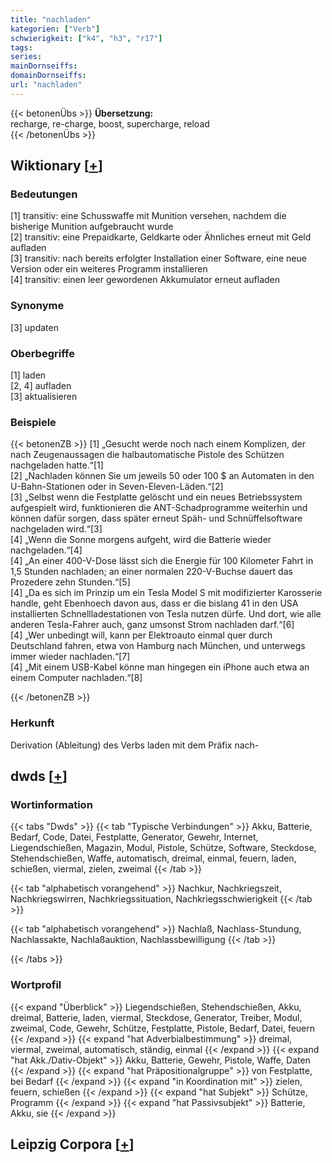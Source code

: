 ```yaml
---
title: "nachladen"
kategorien: ["Verb"]
schwierigkeit: ["k4", "h3", "r17"]
tags:
series:
mainDornseiffs:
domainDornseiffs:
url: "nachladen"
---
```


{{< betonenÜbs >}}
**Übersetzung:**  
recharge, re-charge, boost, supercharge, reload  
{{< /betonenÜbs >}}

## Wiktionary [[+](https://de.wiktionary.org/wiki/nachladen)]

### Bedeutungen
[1] transitiv: eine Schusswaffe mit Munition versehen, nachdem die bisherige Munition aufgebraucht wurde  
[2] transitiv: eine Prepaidkarte, Geldkarte oder Ähnliches erneut mit Geld aufladen  
[3] transitiv: nach bereits erfolgter Installation einer Software, eine neue Version oder ein weiteres Programm installieren  
[4] transitiv: einen leer gewordenen Akkumulator erneut aufladen  

### Synonyme
[3] updaten  

### Oberbegriffe
[1] laden  
[2, 4] aufladen  
[3] aktualisieren  

### Beispiele
{{< betonenZB >}}
[1] „Gesucht werde noch nach einem Komplizen, der nach Zeugenaussagen die halbautomatische Pistole des Schützen nachgeladen hatte.“[1]  
[2] „Nachladen können Sie um jeweils 50 oder 100 $ an Automaten in den U-Bahn-Stationen oder in Seven-Eleven-Läden.“[2]  
[3] „Selbst wenn die Festplatte gelöscht und ein neues Betriebssystem aufgespielt wird, funktionieren die ANT-Schadprogramme weiterhin und können dafür sorgen, dass später erneut Späh- und Schnüffelsoftware nachgeladen wird.“[3]  
[4] „Wenn die Sonne morgens aufgeht, wird die Batterie wieder nachgeladen.“[4]  
[4] „An einer 400-V-Dose lässt sich die Energie für 100 Kilometer Fahrt in 1,5 Stunden nachladen; an einer normalen 220-V-Buchse dauert das Prozedere zehn Stunden.“[5]  
[4] „Da es sich im Prinzip um ein Tesla Model S mit modifizierter Karosserie handle, geht Ebenhoech davon aus, dass er die bislang 41 in den USA installierten Schnellladestationen von Tesla nutzen dürfe. Und dort, wie alle anderen Tesla-Fahrer auch, ganz umsonst Strom nachladen darf.“[6]  
[4] „Wer unbedingt will, kann per Elektroauto einmal quer durch Deutschland fahren, etwa von Hamburg nach München, und unterwegs immer wieder nachladen.“[7]  
[4] „Mit einem USB-Kabel könne man hingegen ein iPhone auch etwa an einem Computer nachladen.“[8]  

{{< /betonenZB >}}
### Herkunft
Derivation (Ableitung) des Verbs laden mit dem Präfix nach-  



## dwds [[+](https://www.dwds.de/wb/nachladen)]

### Wortinformation
{{< tabs "Dwds" >}}
{{< tab "Typische Verbindungen" >}}
Akku, Batterie, Bedarf, Code, Datei, Festplatte, Generator, Gewehr, Internet, Liegendschießen, Magazin, Modul, Pistole, Schütze, Software, Steckdose, Stehendschießen, Waffe, automatisch, dreimal, einmal, feuern, laden, schießen, viermal, zielen, zweimal
{{< /tab >}}

{{< tab "alphabetisch vorangehend" >}}
Nachkur, Nachkriegszeit, Nachkriegswirren, Nachkriegssituation, Nachkriegsschwierigkeit
{{< /tab >}}

{{< tab "alphabetisch vorangehend" >}}
Nachlaß, Nachlass-Stundung, Nachlassakte, Nachlaßauktion, Nachlassbewilligung
{{< /tab >}}

{{< /tabs >}}

### Wortprofil
{{< expand "Überblick" >}} Liegendschießen, Stehendschießen, Akku, dreimal, Batterie, laden, viermal, Steckdose, Generator, Treiber, Modul, zweimal, Code, Gewehr, Schütze, Festplatte, Pistole, Bedarf, Datei, feuern {{< /expand >}}
{{< expand "hat Adverbialbestimmung" >}} dreimal, viermal, zweimal, automatisch, ständig, einmal {{< /expand >}}
{{< expand "hat Akk./Dativ-Objekt" >}} Akku, Batterie, Gewehr, Pistole, Waffe, Daten {{< /expand >}}
{{< expand "hat Präpositionalgruppe" >}} von Festplatte, bei Bedarf {{< /expand >}}
{{< expand "in Koordination mit" >}} zielen, feuern, schießen {{< /expand >}}
{{< expand "hat Subjekt" >}} Schütze, Programm {{< /expand >}}
{{< expand "hat Passivsubjekt" >}} Batterie, Akku, sie {{< /expand >}}

## Leipzig Corpora [[+](https://corpora.uni-leipzig.de/en/res?word=nachladen&corpusId=deu_newscrawl-public_2018)]

